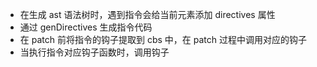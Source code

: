 - 在生成 ast 语法树时，遇到指令会给当前元素添加 directives 属性
- 通过 genDirectives 生成指令代码
- 在 patch 前将指令的钩子提取到 cbs 中，在 patch 过程中调用对应的钩子
- 当执行指令对应钩子函数时，调用钩子
